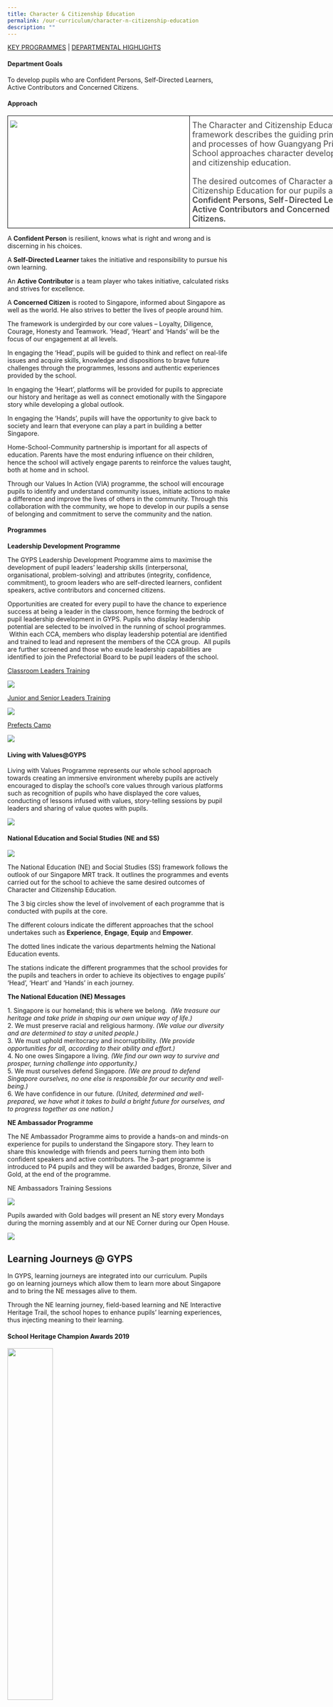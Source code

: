 ```yaml
---
title: Character & Citizenship Education
permalink: /our-curriculum/character-n-citizenship-education
description: ""
---
```

<a href="#1">KEY PROGRAMMES</a> | <a href="#2">DEPARTMENTAL HIGHLIGHTS</a>


<a id="1"></a>

<h4>Department Goals</h4>

To develop pupils who are Confident Persons, Self-Directed Learners, Active Contributors and Concerned Citizens.

#### Approach

<style type="text/css">
.tg  {border-collapse:collapse;border-spacing:0;margin:0px auto;}
.tg td{border-color:black;border-style:solid;border-width:1px;font-family:Arial, sans-serif;font-size:18px;
  overflow:hidden;padding:10px 5px;word-break:normal;}
.tg th{border-color:black;border-style:solid;border-width:1px;font-family:Arial, sans-serif;font-size:18px;
  font-weight:normal;overflow:hidden;padding:10px 5px;word-break:normal;}
.tg .tg-cp11{background-color:#FFF;color:#484848;font-family:inherit;text-align:left;vertical-align:top}
</style>
<table class="tg" style="undefined;table-layout: fixed; width: 800px">
<colgroup>
<col style="width: 410px">
<col style="width: 390px">
</colgroup>
<tbody>
  <tr>
    <td class="tg-cp11"><img src="/images/CCE_Framework_Diagram_2018_800.jpeg"></td>
    <td class="tg-cp11">The Character and Citizenship Education framework describes the guiding principles and processes of how Guangyang Primary School approaches character development and citizenship education.<br><br>The desired outcomes of Character and Citizenship Education for our pupils are <span style="font-weight:600;color:#484848">Confident Persons, Self-Directed Learners, Active Contributors and Concerned Citizens.</span></td>
  </tr>
</tbody>
</table>

A **Confident Person** is resilient, knows what is right and wrong and is discerning in his choices.

A **Self-Directed Learner** takes the initiative and responsibility to pursue his own learning.

An **Active Contributor** is a team player who takes initiative, calculated risks and strives for excellence.

A **Concerned Citizen** is rooted to Singapore, informed about Singapore as well as the world. He also strives to better the lives of people around him.

The framework is undergirded by our core values – Loyalty, Diligence, Courage, Honesty and Teamwork. ‘Head’, ‘Heart’ and ‘Hands’ will be the focus of our engagement at all levels.

In engaging the ‘Head’, pupils will be guided to think and reflect on real-life issues and acquire skills, knowledge and dispositions to brave future challenges through the programmes, lessons and authentic experiences provided by the school.

In engaging the ‘Heart’, platforms will be provided for pupils to appreciate our history and heritage as well as connect emotionally with the Singapore story while developing a global outlook.

In engaging the ‘Hands’, pupils will have the opportunity to give back to society and learn that everyone can play a part in building a better Singapore.

Home-School-Community partnership is important for all aspects of education. Parents have the most enduring influence on their children, hence the school will actively engage parents to reinforce the values taught, both at home and in school.

Through our Values In Action (VIA) programme, the school will encourage pupils to identify and understand community issues, initiate actions to make a difference and improve the lives of others in the community. Through this collaboration with the community, we hope to develop in our pupils a sense of belonging and commitment to serve the community and the nation.

#### Programmes


**Leadership Development Programme**

The GYPS Leadership Development Programme aims to maximise the development of pupil leaders’ leadership skills (interpersonal, organisational, problem-solving) and attributes (integrity, confidence, commitment), to groom leaders who are self-directed learners, confident speakers, active contributors and concerned citizens.

Opportunities are created for every pupil to have the chance to experience success at being a leader in the classroom, hence forming the bedrock of pupil leadership development in GYPS. Pupils who display leadership potential are selected to be involved in the running of school programmes.  Within each CCA, members who display leadership potential are identified and trained to lead and represent the members of the CCA group.  All pupils are further screened and those who exude leadership capabilities are identified to join the Prefectorial Board to be pupil leaders of the school.

<u>Classroom Leaders Training</u>

![](/images/cce1.jpeg)

<u>Junior and Senior Leaders Training</u>

![](/images/cce2.jpeg)

<u>Prefects Camp</u>

![](/images/cce3.jpeg)

#### Living with Values@GYPS

Living with Values Programme represents our whole school approach towards creating an immersive environment whereby pupils are actively encouraged to display the school’s core values through various platforms such as recognition of pupils who have displayed the core values, conducting of lessons infused with values, story-telling sessions by pupil leaders and sharing of value quotes with pupils.

![](/images/cce4.jpeg)

#### National Education and Social Studies (NE and SS)

![](/images/cce5.jpeg)

The National Education (NE) and Social Studies (SS) framework follows the outlook of our Singapore MRT track. It outlines the programmes and events carried out for the school to achieve the same desired outcomes of Character and Citizenship Education.

The 3 big circles show the level of involvement of each programme that is conducted with pupils at the core.

The different colours indicate the different approaches that the school undertakes such as **Experience**, **Engage**, **Equip** and **Empower**.

The dotted lines indicate the various departments helming the National Education events.

The stations indicate the different programmes that the school provides for the pupils and teachers in order to achieve its objectives to engage pupils’ ‘Head’, ‘Heart’ and ‘Hands’ in each journey.

**The National Education (NE) Messages**

1\. Singapore is our homeland; this is where we belong.  _(We treasure our heritage and take pride in shaping our own unique way of life.)_  
2\. We must preserve racial and religious harmony. _(We value our diversity and are determined to stay a united people.)_  
3\. We must uphold meritocracy and incorruptibility. _(We provide opportunities for all, according to their ability and effort.)_  
4\. No one owes Singapore a living. _(We find our own way to survive and prosper, turning challenge into opportunity.)_  
5\. We must ourselves defend Singapore. _(We are proud to defend Singapore ourselves, no one else is responsible for our security and well-being.)_  
6\. We have confidence in our future. _(United, determined and well-prepared, we have what it takes to build a bright future for ourselves, and to progress together as one nation.)_

**NE Ambassador Programme**

The NE Ambassador Programme aims to provide a hands-on and minds-on experience for pupils to understand the Singapore story. They learn to share this knowledge with friends and peers turning them into both confident speakers and active contributors. The 3-part programme is introduced to P4 pupils and they will be awarded badges, Bronze, Silver and Gold, at the end of the programme.

NE Ambassadors Training Sessions

![](/images/cce6.jpeg)

Pupils awarded with Gold badges will present an NE story every Mondays during the morning assembly and at our NE Corner during our Open House.

![](/images/cce7.jpeg)

<a id="2"></a>

Learning Journeys @ GYPS
------------------------

In GYPS, learning journeys are integrated into our curriculum. Pupils go on learning journeys which allow them to learn more about Singapore and to bring the NE messages alive to them.

Through the NE learning journey, field-based learning and NE Interactive Heritage Trail, the school hopes to enhance pupils’ learning experiences, thus injecting meaning to their learning.

#### School Heritage Champion Awards 2019

<img src="/images/cce8.jpeg" 
     style="width:45%">


Guangyang Primary School has been selected as one of the recipients of the School Heritage Champion Award in 2019 by NHB. It is an award which recognises and applauds schools that are strong supporters and advocates of National Heritage Board’s heritage education initiatives at least for the past 2 years. Well done, Guangyang!

<img src="/images/cce9.jpeg" 
     style="width:45%">


#### Interactive Heritage Trail – Little India

The primary 5 pupils of Guangyang Primary School embarked on a learning journey to Little India on 16th January 2019. The aim of the learning journey was to exposing pupils to the history of Little India and the customs and rituals of Pongal which is the thanksgiving harvest festival of the Tamil community. This learning journey is an annual event in the school.

The pupils learned about traditional Indian desserts, Indian vegetarian food, henna body art and the cultural significance of flowers and garlands in traditional rituals and ceremonies in Little India.

At the Indian Heritage Centre, pupils tried their hands on traditional Indian games and the art of drawing Kolam.

The pupils then went to the Pongal Exhibition at Hastings Road where they learned about the agricultural traditions of the Tamil community. For many, it was the first time saw a cow and a calf. Following that, they were treated to a cultural dance performance on the stage set up at Campbell Lane for the Pongal Celebrations.

It was truly an enriching experience for pupils and teachers.

![](/images/cce10-min.png)


#### Interactive Heritage Trail – Kampong Glam

_25 Apr 2018_

On 25th April 2018, the P4 pupils went on a heritage trail to Kampong Glam. This was to give the pupils an opportunity to understand what makes Singapore tick and to instil pride in our nation’s achievements. From the trail, our students learnt about the history of Kampong Glam, the pioneers of Kampong Glam, the Malay culture, religion and way of life.

<center><strong>NE Messages</strong></center>

<center><strong>#1: Singapore is our homeland; this is where we belong.</strong><br>(We treasure our heritage and take pride in shaping our own unique way of life.)</center>

Learning about Islam at the Sultan Mosque

![](/images/cce11.jpeg)

Bonding with friends over food

![](/images/cce12.jpeg)

Finding out about perfumes

![](/images/cce13.jpeg)

Using mobile devices to learn more about Kampong Glam

![](/images/cce14.jpeg)

Just having a great time!

![](/images/cce15.jpeg)

NE Commemoration Days @ GYPS
----------------------------

#### Total Defence Day

_15 Feb 2019_

Total Defence Day (TDD) was commemorated in Guangyang Primary School on 15th February 2019. The theme for this year’s Total Defence Day is ‘Together We Keep Singapore Strong’. The theme serves to remind all Singaporeans that everyone has a part to contribute to the five pillars of Total Defence.

A week prior to Total Defence Day, pupils were engaged in TDD lessons during Character & Citizenry Education (CCE), Social Studies (SS) and Art periods. Pupils learnt the different aspects of Total Defence and how they could play an active role in keeping Singapore safe. On the week of Total Defence Day, National Education (NE) ambassadors were in-charge of recess booths that allowed pupils to take part in various TDD activities, like jigsaw puzzles, crossword puzzles and  colouring activities etc. A Home Team Roadshow was also organized during recess, to create awareness among pupils on emergency preparedness and staying vigilant at all times.

On Total Defence Day, the highlight of the commemoration was the pre-assembly programme. Our male teachers were dressed in their National Service uniforms, which added colour to the entire event. Our Mother Tongue Language (MTL) Head of Department, Mr Seet Chia Song, delivered the 2019 TDD message. Through Mr Nazirudeen’s powerpoint presentation, pupils learnt the significance and importance of National Service. The assembly ended with the mass singing of the TDD theme song, ‘There’s A Part for Everyone’, led by Mrs Sharon Ng, Mdm Norhafiza, and our NE ambassadors.

At 12.30 pm, pupils proceeded to their form classes where TDD lesson packages were conducted. They learnt about the signals of the public warning system. The upper primary pupils also learnt more about SGSecure. The lower primary pupils then had a Food Rationing Exercise held in their classrooms, while the upper primary pupils had the experience of queuing for their own food rations at the basketball court. The commemoration ended with a post-reflection activity for pupils to pen down their learning takeaways from the event.

![](/images/cce16.jpeg)

#### International Friendship Day (IFD)

_8 Apr 2019_

International Friendship Day is a day dedicated to the understanding of Singapore’s relations with neighbouring countries and beyond.  In 2019, the theme is “Connected Communities”.

Aligned to the 2019 theme on Connected Communities, the commemoration activities organised by GYPS provide opportunities for pupils to appreciate and live together with friends with different traditions, languages, cultures and histories. It is important to encourage our pupils to continue to actively deepen the connection with our neighbours by empowering them in this process of celebrating our vibrancy and building our community. Pupils are treated to arts performances (i.e. Violin, community singing for songs from various countries and craft work).

![](/images/cce17.jpeg)

#### Racial Harmony Day

_19 Jul 2019_

Guangyang Primary School commemorated Racial Harmony Day on 19 July 2019. The theme for this year is ‘The Singapore Connection’. During the Assembly talk, pupils learnt about the importance of preserving racial and religious harmony. They had opportunities to learn about different cultures, speak different languages and eat different types of traditional food as a multi-racial nation.

Pupils were engaged in a variety of activities such as henna painting, playing traditional games eating traditional food and having trishaw rides with friends of different races. They wore ethnic costumes and some of them took part in the Fashion Parade. They enjoyed these activities and related well with their peers in a harmonious way.

![](/images/cce18.jpeg)

#### National Day

8 August 2019

Guangyang Primary School celebrated our 54th National Day on 8 August 2019. Teacher and pupils came ready for the celebration in red and white. This year’s theme was ‘Our Singapore’.

In the morning the school observed a formal ceremony. The march in by the prefects    bearing the National Flag and the school flag, the singing of the National Anthem patriotically as the flag was being raised and the reciting of the pledge in one voice was truly a remarkable sight.

Following the ceremony we had an exhilarating ACES workout before heading back to class for more fun activities.

The highlight of the day was the highly anticipated National Day Concert. This year 3 Courage, 3 Loyalty, Wushu and Indian Dance members put up fantastic performances. There were 2 game segments where attractive prizes were given away. The celebrations ended on a high note with the singing of our favourite National Day songs – _Home_ and _Our Singapore_.

![](/images/cce19.jpeg)

Trips for Internationalization Experience
-----------------------------------------

TIE aims to develop in our pupils’ global awareness and cross-cultural skills and sensitivities, thus preparing them to be global citizens of the 21st century. Through overseas immersion programmes and overseas learning journeys, our pupils also learn to appreciate Singapore and her uniqueness.

#### Penang Cultural Immersion Trip

_14 Aug – 16 Aug 2019_

A group of 47 Primary 5 pupils, accompanied by 6 teachers went on a learning journey to Penang from 14th August to 16th August. The pupils visited the Ramakrishna Ashrama (Orphanage). During the visit, pupils learned more about the residents of the orphanage through lively interactions. Souvenirs were also presented to the residents of the orphanage. The pupils had the opportunity to learn about the rich heritage and culture of Penang through visits to numerous places of interest. During the UNESCO heritage walking tour, pupils visited the oldest Kuan Inn Temple, Sri Mahamariaman Temple, Kapitan Keling Mosque and St. George’s Church, all within close proximity from one another. At the batik factory, they learned about the process of batik making and tried their hand at batik painting. The mural wall art walking trail was an eye-opener for the pupils who were fascinated by the beautiful art displays. The highlight of the trip was the visit to the Pinang Peranakan Mansion. A recreation of a typical 19th century Baba home, the elegantly restored museum displays over 1,000 pieces of antiques and collectibles. Our pupils returned from the learning journey enriched and filled with a deeper appreciation of the different cultures and traditions of the different races

![](/images/cce20.jpeg)